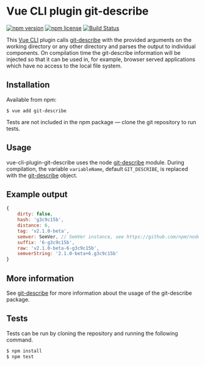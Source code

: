 # Vue CLI plugin git-describe

[![npm version](https://img.shields.io/npm/v/vue-cli-plugin-git-describe.svg)](https://www.npmjs.com/package/vue-cli-plugin-git-describe)
[![npm license](https://img.shields.io/npm/l/vue-cli-plugin-git-describe.svg)](https://www.npmjs.com/package/vue-cli-plugin-git-describe)
[![Build Status](https://travis-ci.org/idelsink/vue-cli-plugin-git-describe.svg?branch=master)](https://travis-ci.org/idelsink/vue-cli-plugin-git-describe)

This [Vue CLI](https://cli.vuejs.org/) plugin calls
[git-describe](https://www.npmjs.com/package/git-describe) with the provided arguments on the working directory or any other directory and
parses the output to individual components. On compilation time the
git-describe information will be injected so that it can be used in, for example,
browser served applications which have no access to the local file system.

## Installation

Available from npm:

```shell
$ vue add git-describe
```

Tests are not included in the npm package —
clone the git repository to run tests.

## Usage

vue-cli-plugin-git-describe uses the node [git-describe](https://www.npmjs.com/package/git-describe) module.
During compilation, the variable `variableName`, default `GIT_DESCRIBE`, is replaced with the
[git-describe](https://www.npmjs.com/package/git-describe#example-output) object.

## Example output

```javascript
{
    dirty: false,
    hash: 'g3c9c15b',
    distance: 6,
    tag: 'v2.1.0-beta',
    semver: SemVer, // SemVer instance, see https://github.com/npm/node-semver
    suffix: '6-g3c9c15b',
    raw: 'v2.1.0-beta-6-g3c9c15b',
    semverString: '2.1.0-beta+6.g3c9c15b'
}
```

## More information

See [git-describe](https://www.npmjs.com/package/git-describe) for more information about the usage of the git-describe package.

## Tests

Tests can be run by cloning the repository and running the following command.

```sh
$ npm install
$ npm test
```
